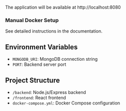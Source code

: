 The application will be available at http://localhost:8080

### Manual Docker Setup
See detailed instructions in the documentation.

## Environment Variables
- `MONGODB_URI`: MongoDB connection string
- `PORT`: Backend server port

## Project Structure
- `/backend`: Node.js/Express backend
- `/frontend`: React frontend
- `docker-compose.yml`: Docker Compose configuration
